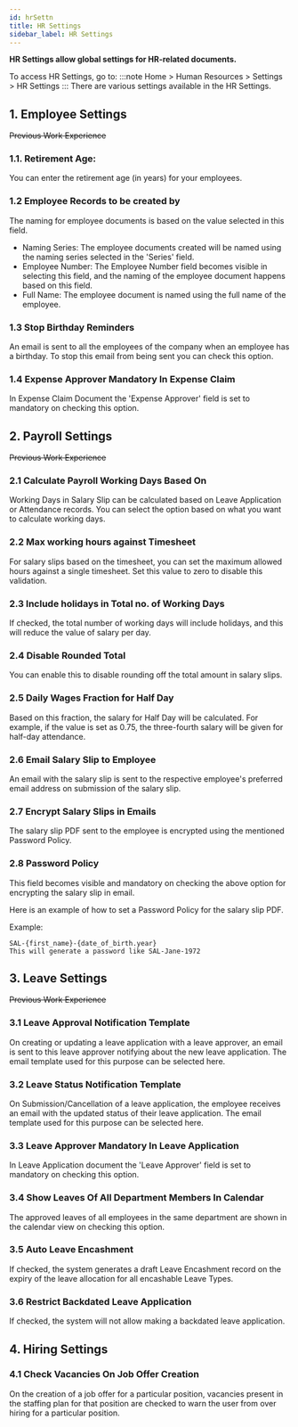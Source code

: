 ```yaml
---
id: hrSettn
title: HR Settings
sidebar_label: HR Settings
---
```


**HR Settings allow global settings for HR-related documents.**

To access HR Settings, go to:
:::note
Home > Human Resources > Settings > HR Settings
:::
There are various settings available in the HR Settings.

## 1. Employee Settings

~~Previous Work Experience~~

### 1.1. Retirement Age:

You can enter the retirement age (in years) for your employees.

### 1.2 Employee Records to be created by

The naming for employee documents is based on the value selected in this field.

- Naming Series: The employee documents created will be named using the naming series selected in the 'Series' field.
- Employee Number: The Employee Number field becomes visible in selecting this field, and the naming of the employee document happens based on this field.
- Full Name: The employee document is named using the full name of the employee.

### 1.3 Stop Birthday Reminders

An email is sent to all the employees of the company when an employee has a birthday. To stop this email from being sent you can check this option.

### 1.4 Expense Approver Mandatory In Expense Claim

In Expense Claim Document the 'Expense Approver' field is set to mandatory on checking this option.

## 2. Payroll Settings

~~Previous Work Experience~~

### 2.1 Calculate Payroll Working Days Based On

Working Days in Salary Slip can be calculated based on Leave Application or Attendance records. You can select the option based on what you want to calculate working days.

### 2.2 Max working hours against Timesheet

For salary slips based on the timesheet, you can set the maximum allowed hours against a single timesheet. Set this value to zero to disable this validation.

### 2.3 Include holidays in Total no. of Working Days

If checked, the total number of working days will include holidays, and this will reduce the value of salary per day.

### 2.4 Disable Rounded Total

You can enable this to disable rounding off the total amount in salary slips.

### 2.5 Daily Wages Fraction for Half Day

Based on this fraction, the salary for Half Day will be calculated. For example, if the value is set as 0.75, the three-fourth salary will be given for half-day attendance.

### 2.6 Email Salary Slip to Employee

An email with the salary slip is sent to the respective employee's preferred email address on submission of the salary slip.

### 2.7 Encrypt Salary Slips in Emails

The salary slip PDF sent to the employee is encrypted using the mentioned Password Policy.

### 2.8 Password Policy

This field becomes visible and mandatory on checking the above option for encrypting the salary slip in email.

Here is an example of how to set a Password Policy for the salary slip PDF.

Example:

    SAL-{first_name}-{date_of_birth.year}
    This will generate a password like SAL-Jane-1972

## 3. Leave Settings

~~Previous Work Experience~~

### 3.1 Leave Approval Notification Template

On creating or updating a leave application with a leave approver, an email is sent to this leave approver notifying about the new leave application. The email template used for this purpose can be selected here.

### 3.2 Leave Status Notification Template

On Submission/Cancellation of a leave application, the employee receives an email with the updated status of their leave application. The email template used for this purpose can be selected here.

### 3.3 Leave Approver Mandatory In Leave Application

In Leave Application document the 'Leave Approver' field is set to mandatory on checking this option.

### 3.4 Show Leaves Of All Department Members In Calendar

The approved leaves of all employees in the same department are shown in the calendar view on checking this option.

### 3.5 Auto Leave Encashment

If checked, the system generates a draft Leave Encashment record on the expiry of the leave allocation for all encashable Leave Types.

### 3.6 Restrict Backdated Leave Application

If checked, the system will not allow making a backdated leave application.

## 4. Hiring Settings

### 4.1 Check Vacancies On Job Offer Creation

On the creation of a job offer for a particular position, vacancies present in the staffing plan for that position are checked to warn the user from over hiring for a particular position.
